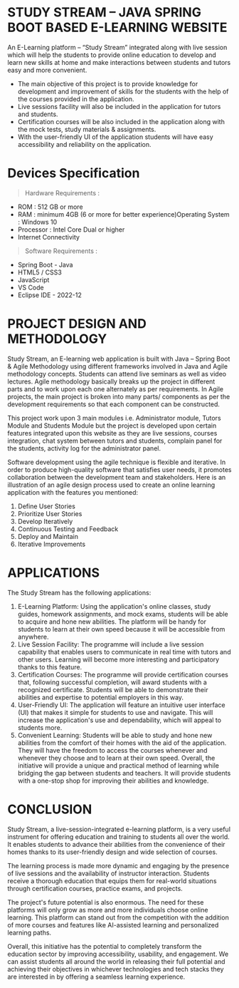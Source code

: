 # STUDY STREAM – JAVA SPRING BOOT BASED E-LEARNING WEBSITE

An E-Learning platform – “Study Stream” integrated along with live session which will help the students to provide online education to develop and learn new skills at home and make interactions between students and tutors easy and more convenient.

<ul> <li>The main objective of this project is to provide knowledge for development and improvement of skills for the students with the help of the courses provided in the application.</li>
<li>Live sessions facility will also be included in the application for tutors and students.</li>
<li>Certification courses will be also included in the application along with the mock tests, study materials & assignments.</li>
<li>With the user-friendly UI of the application students will have easy accessibility and reliability on the application.</li> </ul>

# Devices Specification 
> Hardware Requirements :
<ul>
<li>ROM : 512 GB or more</li>
<li>RAM : minimum 4GB (6 or more for better experience)Operating System : Windows 10</li>
<li>Processor : Intel Core Dual or higher</li>
<li>Internet Connectivity</li>
</ul>

> Software Requirements :
<ul>
<li>Spring Boot - Java</li>
<li> HTML5 / CSS3</li>
<li>JavaScript</li>
<li>VS Code</li>
<li>Eclipse IDE - 2022-12</li>
</ul>

# PROJECT DESIGN AND METHODOLOGY

Study Stream, an E-learning web application is built with Java – Spring Boot & Agile Methodology using different frameworks involved in Java and Agile methodology concepts. Students can attend live seminars as well as video lectures. Agile methodology basically breaks up the project in different parts and to work upon each one alternately as per requirements. In Agile projects, the main project is broken into many parts/ components as per the development requirements so that each component can be constructed.

This project work upon 3 main modules i.e. Administrator module, Tutors Module and Students Module but the project is developed upon certain features integrated upon this website as they are live sessions, courses integration, chat system between tutors and students, complain panel for the students, activity log for the administrator panel.

Software development using the agile technique is flexible and iterative. In order to produce high-quality software that satisfies user needs, it promotes collaboration between the development team and stakeholders. Here is an illustration of an agile design process used to create an online learning application with the features you mentioned:
1. Define User Stories
2. Prioritize User Stories
3. Develop Iteratively
4. Continuous Testing and Feedback
5. Deploy and Maintain
6. Iterative Improvements

# APPLICATIONS

The Study Stream has the following applications:
1. E-Learning Platform:
Using the application's online classes, study guides, homework assignments, and mock exams, students will be able to acquire and hone new abilities. The platform will be handy for students to learn at their own speed because it will be accessible from anywhere.
2. Live Session Facility:
The programme will include a live session capability that enables users to communicate in real time with tutors and other users. Learning will become more interesting and participatory thanks to this feature.
3. Certification Courses:
The programme will provide certification courses that, following successful completion, will award students with a recognized certificate. Students will be able to demonstrate their abilities and expertise to potential employers in this way.
4. User-Friendly UI:
The application will feature an intuitive user interface (UI) that makes it simple for students to use and navigate. This will increase the application's use and dependability, which will appeal to students more.
5. Convenient Learning:
Students will be able to study and hone new abilities from the comfort of their homes with the aid of the application. They will have the freedom to access the courses whenever and whenever they choose and to learn at their own speed.
Overall, the initiative will provide a unique and practical method of learning while bridging the gap between students and teachers. It will provide students with a one-stop shop for improving their abilities and knowledge.

# CONCLUSION

Study Stream, a live-session-integrated e-learning platform, is a very useful instrument for offering education and training to students all over the world. It enables students to advance their abilities from the convenience of their homes thanks to its user-friendly design and wide selection of courses.

The learning process is made more dynamic and engaging by the presence of live sessions and the availability of instructor interaction. Students receive a thorough education that equips them for real-world situations through certification courses, practice exams, and projects.

The project's future potential is also enormous. The need for these platforms will only grow as more and more individuals choose online learning. This platform can stand out from the competition with the addition of more courses and features like AI-assisted learning and personalized learning paths.

Overall, this initiative has the potential to completely transform the education sector by improving accessibility, usability, and engagement. We can assist students all around the world in releasing their full potential and achieving their objectives in whichever technologies and tech stacks they are interested in by offering a seamless learning experience.

